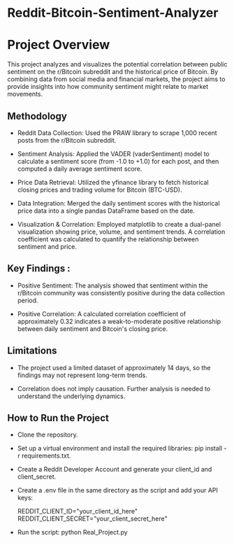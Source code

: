 # Reddit-Bitcoin-Sentiment-Analyzer

# Project Overview

This project analyzes and visualizes the potential correlation between public sentiment on the r/Bitcoin subreddit and the historical price of Bitcoin. By combining data from social media and financial markets, the project aims to provide insights into how community sentiment might relate to market movements.

## Methodology

   - Reddit Data Collection: Used the PRAW library to scrape 1,000 recent posts from the r/Bitcoin subreddit.

   - Sentiment Analysis: Applied the VADER (vaderSentiment) model to calculate a sentiment score (from -1.0 to +1.0) for each post, and then computed a daily average sentiment score.

   - Price Data Retrieval: Utilized the yfinance library to fetch historical closing prices and trading volume for Bitcoin (BTC-USD).

   - Data Integration: Merged the daily sentiment scores with the historical price data into a single pandas DataFrame based on the date.

   - Visualization & Correlation: Employed matplotlib to create a dual-panel visualization showing price, volume, and sentiment trends. A correlation coefficient was calculated to quantify the relationship between sentiment and price.

## Key Findings :

   - Positive Sentiment: The analysis showed that sentiment within the r/Bitcoin community was consistently positive during the data collection period.

   - Positive Correlation: A calculated correlation coefficient of approximately 0.32 indicates a weak-to-moderate positive relationship between daily sentiment and Bitcoin's closing price.

## Limitations

   - The project used a limited dataset of approximately 14 days, so the findings may not represent long-term trends.

   - Correlation does not imply causation. Further analysis is needed to understand the underlying dynamics.

## How to Run the Project

   - Clone the repository.

   - Set up a virtual environment and install the required libraries: pip install -r requirements.txt.

   - Create a Reddit Developer Account and generate your client_id and client_secret.

   - Create a .env file in the same directory as the script and add your API keys:

      REDDIT_CLIENT_ID="your_client_id_here"
      REDDIT_CLIENT_SECRET="your_client_secret_here"

   - Run the script: python Real_Project.py
